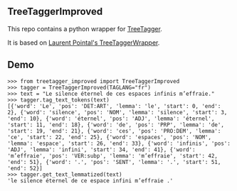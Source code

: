 TreeTaggerImproved
----------------------
This repo contains a python wrapper for [TreeTagger](https://www.cis.uni-muenchen.de/~schmid/tools/TreeTagger/).

It is based on [Laurent Pointal's TreeTaggerWrapper](https://treetaggerwrapper.readthedocs.io/en/latest).


Demo
-------
```
>>> from treetagger_improved import TreeTaggerImproved
>>> tagger = TreeTaggerImproved(TAGLANG="fr")
>>> text = "Le silence éternel de ces espaces infinis m’effraie."
>>> tagger.tag_text_tokens(text)
[{'word': 'Le', 'pos': 'DET:ART', 'lemma': 'le', 'start': 0, 'end': 2}, {'word': 'silence', 'pos': 'NOM', 'lemma': 'silence', 'start': 3, 'end': 10}, {'word': 'éternel', 'pos': 'ADJ', 'lemma': 'éternel', 'start': 11, 'end': 18}, {'word': 'de', 'pos': 'PRP', 'lemma': 'de', 'start': 19, 'end': 21}, {'word': 'ces', 'pos': 'PRO:DEM', 'lemma': 'ce', 'start': 22, 'end': 25}, {'word': 'espaces', 'pos': 'NOM', 'lemma': 'espace', 'start': 26, 'end': 33}, {'word': 'infinis', 'pos': 'ADJ', 'lemma': 'infini', 'start': 34, 'end': 41}, {'word': 'm’effraie', 'pos': 'VER:subp', 'lemma': 'm’effraie', 'start': 42, 'end': 51}, {'word': '.', 'pos': 'SENT', 'lemma': '.', 'start': 51, 'end': 52}]
>>> tagger.get_text_lemmatized(text)
'le silence éternel de ce espace infini m’effraie .'
```
